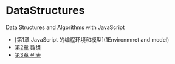 # DataStructures

Data Structures and Algorithms with JavaScript

* [第1章 JavaScript 的编程环境和模型](1Environmnet and model)
* [第2章 数组](2Array)
* [第3章 列表](3List)